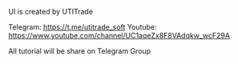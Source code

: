 UI is created by UTITrade

Telegram: https://t.me/utitrade_soft Youtube: https://www.youtube.com/channel/UC1aqeZx8F8VAdqkw_wcF29A

All tutorial will be share on Telegram Group